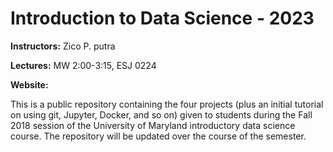 # Introduction to Data Science - 2023

**Instructors:** Zico P. putra

**Lectures:** MW 2:00-3:15, ESJ 0224

**Website:** 

This is a public repository containing the four projects (plus an initial tutorial on using git, Jupyter, Docker, and so on) given to students during the Fall 2018 session of the University of Maryland introductory data science course.  The repository will be updated over the course of the semester.
